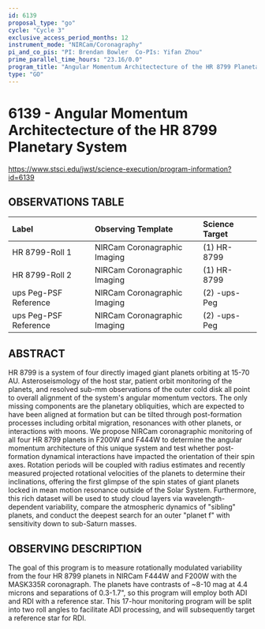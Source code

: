 ```yaml
---
id: 6139
proposal_type: "go"
cycle: "Cycle 3"
exclusive_access_period_months: 12
instrument_mode: "NIRCam/Coronagraphy"
pi_and_co_pis: "PI: Brendan Bowler  Co-PIs: Yifan Zhou"
prime_parallel_time_hours: "23.16/0.0"
program_title: "Angular Momentum Architectecture of the HR 8799 Planetary System"
type: "GO"
---
```

# 6139 - Angular Momentum Architectecture of the HR 8799 Planetary System
https://www.stsci.edu/jwst/science-execution/program-information?id=6139
## OBSERVATIONS TABLE
| Label                  | Observing Template           | Science Target  |
| :--------------------- | :--------------------------- | :-------------- |
| HR 8799-Roll 1         | NIRCam Coronagraphic Imaging | (1) HR-8799     |
| HR 8799-Roll 2         | NIRCam Coronagraphic Imaging | (1) HR-8799     |
| ups Peg-PSF Reference  | NIRCam Coronagraphic Imaging | (2) -ups-Peg    |
| ups Peg-PSF Reference  | NIRCam Coronagraphic Imaging | (2) -ups-Peg    |

## ABSTRACT

HR 8799 is a system of four directly imaged giant planets orbiting at 15-70 AU. Asteroseismology of the host star, patient orbit monitoring of the planets, and resolved sub-mm observations of the outer cold disk all point to overall alignment of the system's angular momentum vectors. The only missing components are the planetary obliquities, which are expected to have been aligned at formation but can be tilted through post-formation processes including orbital migration, resonances with other planets, or interactions with moons. We propose NIRCam coronagraphic monitoring of all four HR 8799 planets in F200W and F444W to determine the angular momentum architecture of this unique system and test whether post-formation dynamical interactions have impacted the orientation of their spin axes. Rotation periods will be coupled with radius estimates and recently measured projected rotational velocities of the planets to determine their inclinations, offering the first glimpse of the spin states of giant planets locked in mean motion resonance outside of the Solar System. Furthermore, this rich dataset will be used to study cloud layers via wavelength-dependent variability, compare the atmospheric dynamics of "sibling" planets, and conduct the deepest search for an outer "planet f" with sensitivity down to sub-Saturn masses.

## OBSERVING DESCRIPTION

The goal of this program is to measure rotationally modulated variability from the four HR 8799 planets in NIRCam F444W and F200W with the MASK335R coronagraph. The planets have contrasts of ~8-10 mag at 4.4 microns and separations of 0.3-1.7", so this program will employ both ADI and RDI with a reference star. This 17-hour monitoring program will be split into two roll angles to facilitate ADI processing, and will subsequently target a reference star for RDI.